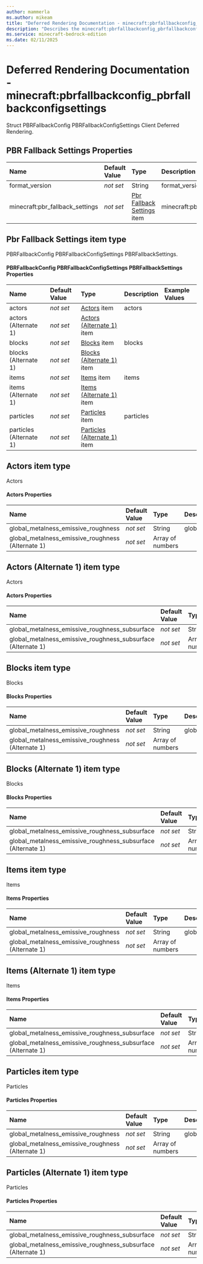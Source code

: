 ```yaml
---
author: mammerla
ms.author: mikeam
title: "Deferred Rendering Documentation - minecraft:pbrfallbackconfig_pbrfallbackconfigsettings"
description: "Describes the minecraft:pbrfallbackconfig_pbrfallbackconfigsettings deferred rendering"
ms.service: minecraft-bedrock-edition
ms.date: 02/11/2025 
---
```


# Deferred Rendering Documentation - minecraft:pbrfallbackconfig_pbrfallbackconfigsettings

Struct PBRFallbackConfig PBRFallbackConfigSettings Client Deferred Rendering.


## PBR Fallback Settings Properties

|Name       |Default Value |Type |Description |Example Values |
|:----------|:-------------|:----|:-----------|:------------- |
| format_version | *not set* | String | format_version |  | 
| minecraft:pbr_fallback_settings | *not set* | [Pbr Fallback Settings](#pbr-fallback-settings-item-type) item | minecraft:pbr_fallback_settings |  | 

## Pbr Fallback Settings item type
PBRFallbackConfig PBRFallbackConfigSettings PBRFallbackSettings.


#### PBRFallbackConfig PBRFallbackConfigSettings PBRFallbackSettings Properties

|Name       |Default Value |Type |Description |Example Values |
|:----------|:-------------|:----|:-----------|:------------- |
| actors | *not set* | [Actors](#actors-item-type) item | actors |  | 
| actors (Alternate 1) | *not set* | [Actors (Alternate 1)](#actors-(alternate-1)-item-type) item |  |  | 
| blocks | *not set* | [Blocks](#blocks-item-type) item | blocks |  | 
| blocks (Alternate 1) | *not set* | [Blocks (Alternate 1)](#blocks-(alternate-1)-item-type) item |  |  | 
| items | *not set* | [Items](#items-item-type) item | items |  | 
| items (Alternate 1) | *not set* | [Items (Alternate 1)](#items-(alternate-1)-item-type) item |  |  | 
| particles | *not set* | [Particles](#particles-item-type) item | particles |  | 
| particles (Alternate 1) | *not set* | [Particles (Alternate 1)](#particles-(alternate-1)-item-type) item |  |  | 

## Actors item type
Actors


#### Actors Properties

|Name       |Default Value |Type |Description |Example Values |
|:----------|:-------------|:----|:-----------|:------------- |
| global_metalness_emissive_roughness | *not set* | String | global_metalness_emissive_roughness |  | 
| global_metalness_emissive_roughness (Alternate 1) | *not set* | Array of numbers |  |  | 

## Actors (Alternate 1) item type
Actors


#### Actors Properties

|Name       |Default Value |Type |Description |Example Values |
|:----------|:-------------|:----|:-----------|:------------- |
| global_metalness_emissive_roughness_subsurface | *not set* | String | global_metalness_emissive_roughness_subsurface |  | 
| global_metalness_emissive_roughness_subsurface (Alternate 1) | *not set* | Array of numbers |  |  | 

## Blocks item type
Blocks


#### Blocks Properties

|Name       |Default Value |Type |Description |Example Values |
|:----------|:-------------|:----|:-----------|:------------- |
| global_metalness_emissive_roughness | *not set* | String | global_metalness_emissive_roughness |  | 
| global_metalness_emissive_roughness (Alternate 1) | *not set* | Array of numbers |  |  | 

## Blocks (Alternate 1) item type
Blocks


#### Blocks Properties

|Name       |Default Value |Type |Description |Example Values |
|:----------|:-------------|:----|:-----------|:------------- |
| global_metalness_emissive_roughness_subsurface | *not set* | String | global_metalness_emissive_roughness_subsurface |  | 
| global_metalness_emissive_roughness_subsurface (Alternate 1) | *not set* | Array of numbers |  |  | 

## Items item type
Items


#### Items Properties

|Name       |Default Value |Type |Description |Example Values |
|:----------|:-------------|:----|:-----------|:------------- |
| global_metalness_emissive_roughness | *not set* | String | global_metalness_emissive_roughness |  | 
| global_metalness_emissive_roughness (Alternate 1) | *not set* | Array of numbers |  |  | 

## Items (Alternate 1) item type
Items


#### Items Properties

|Name       |Default Value |Type |Description |Example Values |
|:----------|:-------------|:----|:-----------|:------------- |
| global_metalness_emissive_roughness_subsurface | *not set* | String | global_metalness_emissive_roughness_subsurface |  | 
| global_metalness_emissive_roughness_subsurface (Alternate 1) | *not set* | Array of numbers |  |  | 

## Particles item type
Particles


#### Particles Properties

|Name       |Default Value |Type |Description |Example Values |
|:----------|:-------------|:----|:-----------|:------------- |
| global_metalness_emissive_roughness | *not set* | String | global_metalness_emissive_roughness |  | 
| global_metalness_emissive_roughness (Alternate 1) | *not set* | Array of numbers |  |  | 

## Particles (Alternate 1) item type
Particles


#### Particles Properties

|Name       |Default Value |Type |Description |Example Values |
|:----------|:-------------|:----|:-----------|:------------- |
| global_metalness_emissive_roughness_subsurface | *not set* | String | global_metalness_emissive_roughness_subsurface |  | 
| global_metalness_emissive_roughness_subsurface (Alternate 1) | *not set* | Array of numbers |  |  | 